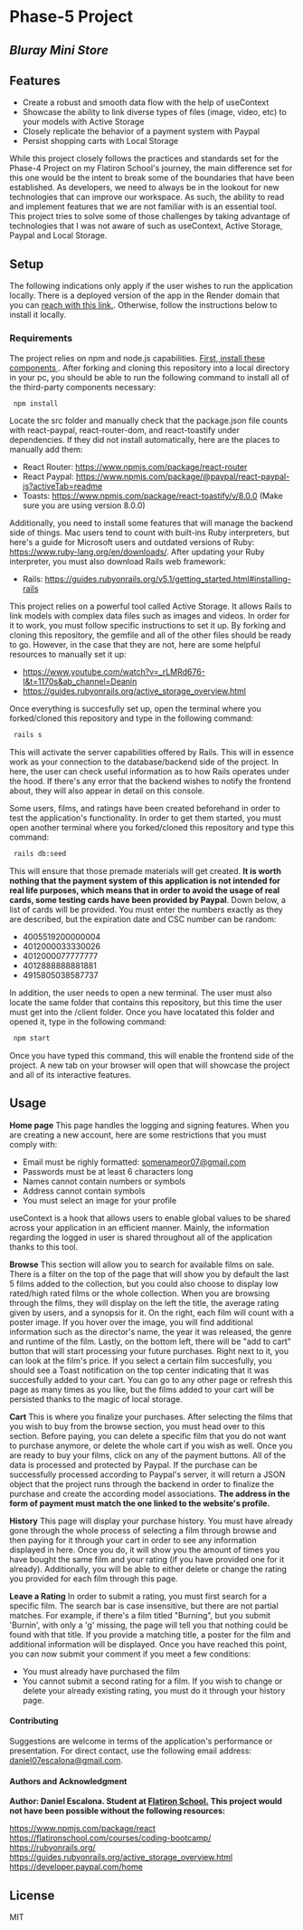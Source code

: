 # Phase-5 Project
## _Bluray Mini Store_

## Features

- Create a robust and smooth data flow with the help of useContext
- Showcase the ability to link diverse types of files (image, video, etc) to your models with Active Storage
- Closely replicate the behavior of a payment system with Paypal 
- Persist shopping carts with Local Storage

While this project closely follows the practices and standards set for the Phase-4 Project on my Flatiron School's journey, the main difference set for this one would be the intent to break some of the boundaries that have been established. As developers, we need to always be in the lookout for new technologies that can improve our workspace. As such, the ability to read and implement features that we are not familiar with is an essential tool. This project tries to solve some of those challenges by taking advantage of technologies that I was not aware of such as useContext, Active Storage, Paypal and Local Storage.

## Setup

The following indications only apply if the user wishes to run the application locally. There is a deployed version of the app in the Render domain that you can [reach with this link.](https://phase-5-project-acnb.onrender.com). Otherwise, follow the instructions below to install it locally.

### Requirements

The project relies on npm and node.js capabilities. [ First, install these components ](https://docs.npmjs.com/downloading-and-installing-node-js-and-npm). After forking and cloning this repository into a local directory in your pc, you should be able to run the following command to install all of the third-party components necessary:
```sh
 npm install
```
Locate the src folder and manually check that the package.json file counts with react-paypal, react-router-dom, and react-toastify under dependencies. If they did not install automatically, here are the places to manually add them:
- React Router: https://www.npmjs.com/package/react-router
- React Paypal: https://www.npmjs.com/package/@paypal/react-paypal-js?activeTab=readme
- Toasts: https://www.npmjs.com/package/react-toastify/v/8.0.0 (Make sure you are using version 8.0.0)

Additionally, you need to install some features that will manage the backend side of things. Mac users tend to count with built-ins Ruby interpreters, but here's a guide for Microsoft users and outdated versions of Ruby: https://www.ruby-lang.org/en/downloads/. After updating your Ruby interpreter, you must also download Rails web framework:

- Rails: https://guides.rubyonrails.org/v5.1/getting_started.html#installing-rails

This project relies on a powerful tool called Active Storage. It allows Rails to link models with complex data files such as images and videos. In order for it to work, you must follow specific instructions to set it up. By forking and cloning this repository, the gemfile and all of the other files should be ready to go. However, in the case that they are not, here are some helpful resources to manually set it up:
- https://www.youtube.com/watch?v=_rLMRd676-I&t=1170s&ab_channel=Deanin
- https://guides.rubyonrails.org/active_storage_overview.html

Once everything is succesfully set up, open the terminal where you forked/cloned this repository and type in the following command:

```sh
 rails s
```
This will activate the server capabilities offered by Rails. This will in essence work as your connection to the database/backend side of the project. In here, the user can check useful information as to how Rails operates under the hood. If there's any error that the backend wishes to notify the frontend about, they will also appear in detail on this console.

Some users, films, and ratings have been created beforehand in order to test the application's functionality. In order to get them started, you must open another terminal where you forked/cloned this repository and type this command:
```sh
 rails db:seed
```
This will ensure that those premade materials will get created. **It is worth nothing that the payment system of this application is not intended for real life purposes, which means that in order to avoid the usage of real cards, some testing cards have been provided by Paypal**. Down below, a list of cards will be provided. You must enter the numbers exactly as they are described, but the expiration date and CSC number can be random:
- 4005519200000004
- 4012000033330026
- 4012000077777777
- 4012888888881881
- 4915805038587737


In addition, the user needs to open a new terminal. The user must also locate the same folder that contains this repository, but this time the user must get into the /client folder. Once you have locatated this folder and opened it, type in the following command:

```sh
 npm start
```

Once you have typed this command, this will enable the frontend side of the project. A new tab on your browser will open that will showcase the project and all of its interactive features.


## Usage

**Home page**
This page handles the logging and signing features. When you are creating a new account, here are some restrictions that you must comply with:
- Email must be righly formatted: somenameor07@gmail.com
- Passwords must be at least 6 characters long
- Names cannot contain numbers or symbols
- Address cannot contain symbols
- You must select an image for your profile

useContext is a hook that allows users to enable global values to be shared across your application in an efficient manner. Mainly, the information regarding the logged in user is shared throughout all of the application thanks to this tool.

**Browse**
This section will allow you to search for available films on sale. There is a filter on the top of the page that will show you by default the last 5 films added to the collection, but you could also choose to display low rated/high rated films or the whole collection.
When you are browsing through the films, they will display on the left the title, the average rating given by users, and a synopsis for it. On the right, each film will count with a poster image. If you hover over the image, you will find additional information such as the director's name, the year it was released, the genre and runtime of the film. Lastly, on the bottom left, there will be "add to cart" button that will start processing your future purchases. Right next to it, you can look at the film's price. If you select a certain film succesfully, you should see a Toast notification on the top center indicating that it was succesfully added to your cart. You can go to any other page or refresh this page as many times as you like, but the films added to your cart will be persisted thanks to the magic of local storage. 

**Cart**
This is where you finalize your purchases. After selecting the films that you wish to buy from the browse section, you must head over to this section. Before paying, you can delete a specific film that you do not want to purchase anymore, or delete the whole cart if you wish as well. Once you are ready to buy your films, click on any of the payment buttons. All of the data is processed and protected by Paypal. If the purchase can be successfully processed according to Paypal's server, it will return a JSON object that the project runs through the backend in order to finalize the purchase and create the according model associations. **The address in the form of payment must match the one linked to the website's profile.**

**History**
This page will display your purchase history. You must have already gone through the whole process of selecting a film through browse and then paying for it through your cart in order to see any information displayed in here. Once you do, it will show you the amount of times you have bought the same film and your rating (if you have provided one for it already). Additionally, you will be able to either delete or change the rating you provided for each film through this page. 

**Leave a Rating**
In order to submit a rating, you must first search for a specific film. The search bar is case insensitive, but there are not partial matches. For example, if there's a film titled "Burning", but you submit 'Burnin', with only a 'g' missing, the page will tell you that nothing could be found with that title. If you provide a matching title, a poster for the film and additional information will be displayed. Once you have reached this point, you can now submit your comment if you meet a few conditions:
- You must already have purchased the film
- You cannot submit a second rating for a film. If you wish to change or delete your already existing rating, you must do it through your history page.

#### Contributing
Suggestions are welcome in terms of the application's performance or presentation. For direct contact, use the following email address: daniel07escalona@gmail.com. 

#### Authors and Acknowledgment
**Author: Daniel Escalona. Student at [Flatiron School.](https://flatironschool.com/welcome-to-flatiron-school/?utm_source=Google&utm_medium=ppc&utm_campaign=12728169833&utm_content=127574232664&utm_term=flatiron&uqaid=513799628630&CjwKCAiA4KaRBhBdEiwAZi1zzgCEBEdI6285I6gmLUyI5Pw_8YNLXh1P1oRIGf8t0fXozErvGMW5FRoCG1MQAvD_BwE&gclid=CjwKCAiA4KaRBhBdEiwAZi1zzgCEBEdI6285I6gmLUyI5Pw_8YNLXh1P1oRIGf8t0fXozErvGMW5FRoCG1MQAvD_BwE)**
**This project would not have been possible without the following resources:**

https://www.npmjs.com/package/react
https://flatironschool.com/courses/coding-bootcamp/
https://rubyonrails.org/
https://guides.rubyonrails.org/active_storage_overview.html
https://developer.paypal.com/home


## License

MIT
